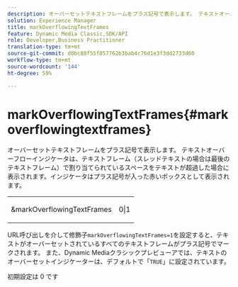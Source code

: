 ```yaml
---
description: オーバーセットテキストフレームをプラス記号で表示します。 テキストオーバーフローインジケータは、テキストフレーム（スレッドテキストの場合は最後のテキストフレーム）で割り当てられているスペースをテキストが超過した場合に表示されます。インジケータはプラス記号が入った赤いボックスとして表示されます。
solution: Experience Manager
title: markOverflowingTextFrames
feature: Dynamic Media Classic,SDK/API
role: Developer,Business Practitioner
translation-type: tm+mt
source-git-commit: d0bc88f55f857762b3bab4c76d1e3f3dd2733d60
workflow-type: tm+mt
source-wordcount: '144'
ht-degree: 59%

---
```



# markOverflowingTextFrames{#markoverflowingtextframes}

オーバーセットテキストフレームをプラス記号で表示します。 テキストオーバーフローインジケータは、テキストフレーム（スレッドテキストの場合は最後のテキストフレーム）で割り当てられているスペースをテキストが超過した場合に表示されます。インジケータはプラス記号が入った赤いボックスとして表示されます。

<table id="simpletable_F17FD29EB52043BF9000923ED5195A26"> 
 <tr class="strow"> 
  <td class="stentry"> <p><span class="codeph"> &amp;markOverflowingTextFrames</span> </p> </td> 
  <td class="stentry"> <p>0|1 </p></td> 
 </tr> 
</table>

URL呼び出しを介して修飾子`markOverflowingTextFrames=1`を設定すると、テキストがオーバーセットされているすべてのテキストフレームがプラス記号でマークされます。 また、Dynamic Mediaクラシックプレビューアでは、テキストのオーバーセットインジケーターは、デフォルトで「`TRUE`」に設定されています。

初期設定は 0 です
